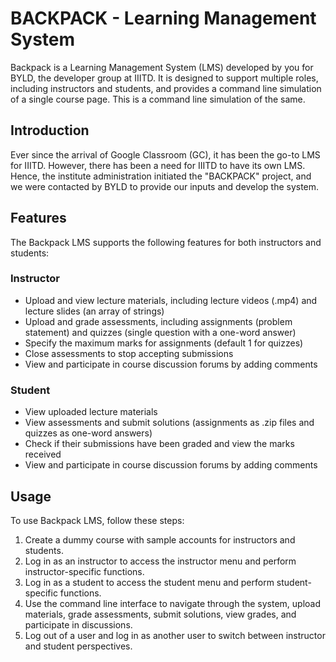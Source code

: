 # BACKPACK - Learning Management System

Backpack is a Learning Management System (LMS) developed by you for BYLD, the developer group at IIITD. It is designed to support multiple roles, including instructors and students, and provides a command line simulation of a single course page. This is a command line simulation of the same.

## Introduction
Ever since the arrival of Google Classroom (GC), it has been the go-to LMS for IIITD. However, there has been a need for IIITD to have its own LMS. Hence, the institute administration initiated the "BACKPACK" project, and we were contacted by BYLD to provide our inputs and develop the system.

## Features
The Backpack LMS supports the following features for both instructors and students:

### Instructor
- Upload and view lecture materials, including lecture videos (.mp4) and lecture slides (an array of strings)
- Upload and grade assessments, including assignments (problem statement) and quizzes (single question with a one-word answer)
- Specify the maximum marks for assignments (default 1 for quizzes)
- Close assessments to stop accepting submissions
- View and participate in course discussion forums by adding comments

### Student
- View uploaded lecture materials
- View assessments and submit solutions (assignments as .zip files and quizzes as one-word answers)
- Check if their submissions have been graded and view the marks received
- View and participate in course discussion forums by adding comments

## Usage
To use Backpack LMS, follow these steps:

1. Create a dummy course with sample accounts for instructors and students.
2. Log in as an instructor to access the instructor menu and perform instructor-specific functions.
3. Log in as a student to access the student menu and perform student-specific functions.
4. Use the command line interface to navigate through the system, upload materials, grade assessments, submit solutions, view grades, and participate in discussions.
5. Log out of a user and log in as another user to switch between instructor and student perspectives.
